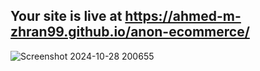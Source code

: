 ## Your site is live at https://ahmed-m-zhran99.github.io/anon-ecommerce/
![Screenshot 2024-10-28 200655](https://github.com/user-attachments/assets/42fe2b55-3370-4a33-966f-47ac769d46ab)
